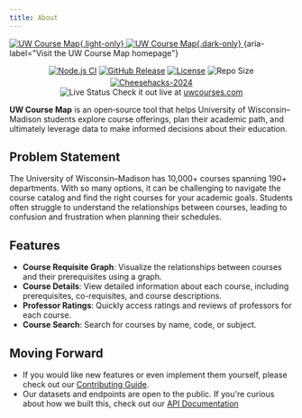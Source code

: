 ```yaml
---
title: About
---
```

[
    ![UW Course Map](https://uwcourses.com/uw-coursemap-tagline-dark.svg){.light-only}
    ![UW Course Map](https://uwcourses.com/uw-coursemap-tagline-light.svg){.dark-only}
](https://uwcourses.com/ "Visit the UW Course Map homepage"){aria-label="Visit the UW Course Map homepage"}

<div style="display: flex; justify-content: center; align-items: center; gap: 4px; flex-wrap: wrap;">
  <a href="https://github.com/twangodev/uw-coursemap/actions/workflows/node.js.yml">
    <img alt="Node.js CI" src="https://github.com/twangodev/uw-coursemap/actions/workflows/node.js.yml/badge.svg" />
  </a>
  <a href="https://github.com/twangodev/uw-coursemap/releases/latest">
    <img alt="GitHub Release" src="https://img.shields.io/github/v/release/twangodev/uw-coursemap" />
  </a>
  <a href="https://www.gnu.org/licenses/agpl-3.0">
    <img alt="License" src="https://img.shields.io/github/license/twangodev/uw-coursemap" />
  </a>
  <img alt="Repo Size" src="https://img.shields.io/github/repo-size/twangodev/uw-coursemap" />
  <a href="https://cheesehacks.webdevuw.com/">
    <img alt="Cheesehacks-2024" src="https://img.shields.io/badge/Cheesehacks-2024-fec732" />
  </a>
</div>

<div style="display: flex; justify-content: center; align-items: center; gap: 4px; flex-wrap: wrap;">
  <img src="https://kener.twango.dev/badge/uw-coursemap/dot?animate=ping"  alt="Live Status"/>Check it out live at <a href="https://uwcourses.com">uwcourses.com</a>
</div>


**UW Course Map** is an open‑source tool that helps University of Wisconsin–Madison students explore course offerings, plan their academic path, and ultimately leverage data to make informed decisions about their education.

## Problem Statement

The University of Wisconsin–Madison has 10,000+ courses spanning 190+ departments. With so many options, it can be challenging to navigate the course catalog and find the right courses for your academic goals. Students often struggle to understand the relationships between courses, leading to confusion and frustration when planning their schedules.

## Features

- **Course Requisite Graph**: Visualize the relationships between courses and their prerequisites using a graph.
- **Course Details**: View detailed information about each course, including prerequisites, co-requisites, and course descriptions.
- **Professor Ratings**: Quickly access ratings and reviews of professors for each course.
- **Course Search**: Search for courses by name, code, or subject.

## Moving Forward

- If you would like new features or even implement them yourself, please check out our [Contributing Guide](./contributing.md).
- Our datasets and endpoints are open to the public. If you're curious about how we built this, check out our [API Documentation](usage/static-api.md)
